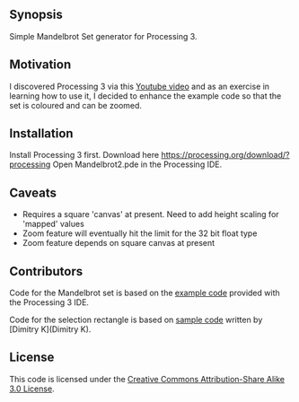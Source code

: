 ## Synopsis

Simple Mandelbrot Set generator for Processing 3.

## Motivation

I discovered Processing 3 via this [Youtube video](https://www.youtube.com/watch?v=fAsaSkmbF5s) and as an exercise in learning how to use it, I decided to enhance the example code so that the set is coloured and can be zoomed.

## Installation

Install Processing 3 first. Download here https://processing.org/download/?processing
Open Mandelbrot2.pde in the Processing IDE.


## Caveats

- Requires a square 'canvas' at present. Need to add height scaling for 'mapped' values
- Zoom feature will eventually hit the limit for the 32 bit float type
- Zoom feature depends on square canvas at present


## Contributors

Code for the Mandelbrot set is based on the [example code](https://processing.org/examples/mandelbrot.html) provided with the Processing 3 IDE.

Code for the selection rectangle is based on [sample code](http://studio.sketchpad.cc/sp/pad/view/RgPVoxbKp3/rev.1253.html) written by [Dimitry K](Dimitry K).

## License

This code is licensed under the [Creative Commons Attribution-Share Alike 3.0 License](http://creativecommons.org/licenses/by-sa/3.0/).
